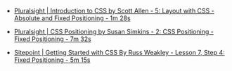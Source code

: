 - [Pluralsight | Introduction to CSS by Scott Allen - 5: Layout with CSS - Absolute and Fixed Positioning - 1m 28s](https://app.pluralsight.com/player?course=css-intro&author=scott-allen&name=css-layout&clip=3&mode=live)


- [Pluralsight | CSS Positioning by Susan Simkins - 2: CSS Positioning - Fixed Positioning - 7m 32s](https://app.pluralsight.com/player?course=css-positioning-1834&author=susan-simkins&name=css-positioning-1834-m2&clip=0&mode=live)

- [Sitepoint | Getting Started with CSS By Russ Weakley - Lesson 7, Step 4: Fixed Positioning - 5m 15s](https://www.sitepoint.com/premium/courses/getting-started-with-css-2903/lesson/7/step/4) 
